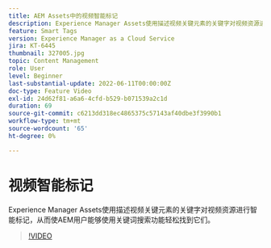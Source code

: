 ```yaml
---
title: AEM Assets中的视频智能标记
description: Experience Manager Assets使用描述视频关键元素的关键字对视频资源进行智能标记，从而使AEM用户能够使用关键词搜索功能轻松找到它们。
feature: Smart Tags
version: Experience Manager as a Cloud Service
jira: KT-6445
thumbnail: 327005.jpg
topic: Content Management
role: User
level: Beginner
last-substantial-update: 2022-06-11T00:00:00Z
doc-type: Feature Video
exl-id: 24d62f81-a6a6-4cfd-b529-b071539a2c1d
duration: 69
source-git-commit: c6213dd318ec4865375c57143af40dbe3f3990b1
workflow-type: tm+mt
source-wordcount: '65'
ht-degree: 0%

---
```


# 视频智能标记

Experience Manager Assets使用描述视频关键元素的关键字对视频资源进行智能标记，从而使AEM用户能够使用关键词搜索功能轻松找到它们。

>[!VIDEO](https://video.tv.adobe.com/v/340528?quality=12&learn=on&captions=chi_hans)